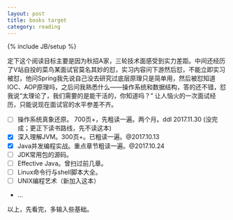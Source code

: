 ```yaml
---
layout: post
title: books target
category: reading
---
```

{% include JB/setup %}

定下这个阅读目标主要是因为秋招A家，三轮技术面感受到实力差距。中间还经历了V站自投的菜鸟某面试官莫名其妙的怼，实习内容问下游然后怼，不能立即实习被怼，他问Spring我先说自己没去研究过底层原理只是简单用，然后被怼知道IOC、AOP原理吗，之后问我熟悉什么——操作系统和数据结构，答的还不错，怼我说“太理论了，我们需要的是能干活的，你知道吗？” 让人恼火的一次面试经历，只能说现在面试官的水平参差不齐。

- [ ] 操作系统真象还原。 700页+，先粗读一遍。两个月。ddl 2017.11.30 (没完成；更正下读书路线，先不读这本)
- [x] 深入理解JVM。300页+。已粗读一遍。@2017.10.13
- [x] Java并发编程实战。重点章节粗读一遍。@2017.10.24
- [ ] JDK常用包的源码。
- [ ] Effective Java。曾扫过前几章。
- [ ] Linux命令行与shell脚本大全。
- [ ] UNIX编程艺术（新加入这本）
- ...

以上，先看完，多输入些基础。

